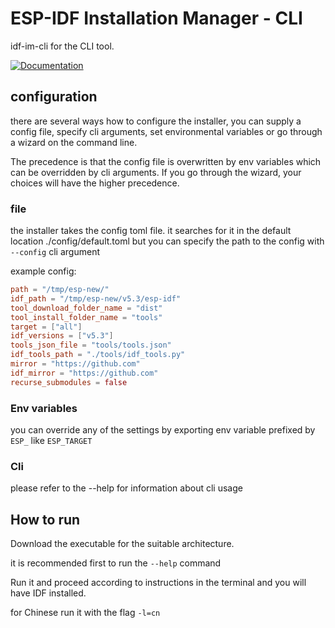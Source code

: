 # ESP-IDF Installation Manager - CLI

idf-im-cli for the CLI tool.

[![Documentation](https://img.shields.io/badge/documentation-white?style=for-the-badge&logo=readthedocs&logoColor=red)](https://preview-docs.espressif.com/projects/idf-im-cli/en/latest/index.html)

## configuration

there are several ways how to configure the installer, you can supply a config file, specify cli arguments, set environmental variables or go through a wizard on the command line.

The precedence is that the config file is overwritten by env variables which can be overridden by cli arguments.
If you go through the wizard, your choices will have the higher precedence.

### file

the installer takes the config toml file. it searches for it in the default location ./config/default.toml but you can specify the path to the config with `--config` cli argument

example config:
```toml
path = "/tmp/esp-new/"
idf_path = "/tmp/esp-new/v5.3/esp-idf"
tool_download_folder_name = "dist"
tool_install_folder_name = "tools"
target = ["all"]
idf_versions = ["v5.3"]
tools_json_file = "tools/tools.json"
idf_tools_path = "./tools/idf_tools.py"
mirror = "https://github.com"
idf_mirror = "https://github.com"
recurse_submodules = false
```

### Env variables

you can override any of the settings by exporting env variable prefixed by `ESP_` like `ESP_TARGET`

### Cli

please refer to the --help for information about cli usage

## How to run

Download the executable for the suitable architecture.

it is recommended first to run the `--help` command 

Run it and proceed according to instructions in the terminal and you will have IDF installed.

for Chinese run it with the flag `-l=cn`
